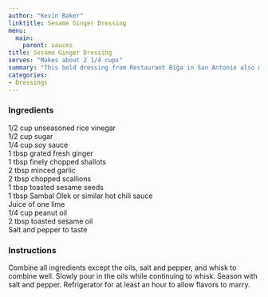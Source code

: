 ```yaml
---
author: "Kevin Baker"
linktitle: Sesame Ginger Dressing
menu:
  main:
    parent: sauces
title: Sesame Ginger Dressing
serves: "Makes about 2 1/4 cups"
summary: "This bold dressing from Restaurant Biga in San Antonio also makes a great marinade for fish or chicken that is to be grilled. Which is great, because it makes a *lot* for salad dressing."
categories:
- Dressings
---
```

### Ingredients

<div class="ingredient-list">

1/2 cup unseasoned rice vinegar  
1/2 cup sugar  
1/4 cup soy sauce  
1 tbsp grated fresh ginger  
1 tbsp finely chopped shallots  
2 tbsp minced garlic  
2 tbsp chopped scallions  
1 tbsp toasted sesame seeds  
1 tbsp Sambal Olek or similar hot chili sauce  
Juice of one lime  
1/4 cup peanut oil  
2 tbsp toasted sesame oil  
Salt and pepper to taste  

</div>

### Instructions

Combine all ingredients except the oils, salt and pepper, and whisk to combine well. Slowly pour in the oils while continuing to whisk. Season with salt and pepper. Refrigerator for at least an hour to allow flavors to marry.
